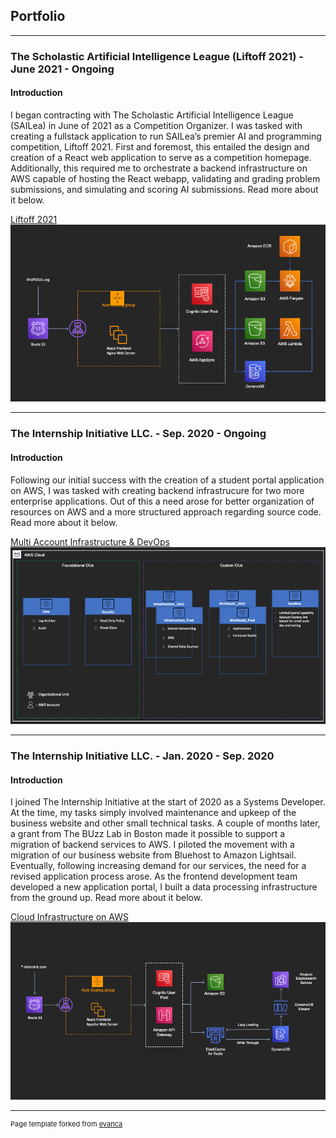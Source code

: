 ## Portfolio

---

### The Scholastic Artificial Intelligence League (Liftoff 2021) - June 2021 - Ongoing
#### Introduction
I began contracting with The Scholastic Artificial Intelligence League (SAILea) in June of 2021 as a Competition Organizer. I was tasked with creating a fullstack application to run SAILea’s premier AI and programming competition, Liftoff 2021. First and foremost, this entailed the design and creation of a React web application to serve as a competition homepage. Additionally, this required me to orchestrate a backend infrastructure on AWS capable of hosting the React webapp, validating and grading problem submissions, and simulating and scoring AI submissions. Read more about it below.

[Liftoff 2021](/LiftoffDocumentation)
<img src="images/SaileaCloudDiagram.png?raw=true"/>

---

### The Internship Initiative LLC. - Sep. 2020 - Ongoing
#### Introduction

Following our initial success with the creation of a student portal application on AWS, I was tasked with creating backend infrastrucure for two more enterprise applications. Out of this a need arose for better organization of resources on AWS and a more structured approach regarding source code. Read more about it below.

[Multi Account Infrastructure & DevOps](/MultiAccount)
<img src="images/MultiAccount.png?raw=true"/>

---

### The Internship Initiative LLC. - Jan. 2020 - Sep. 2020
#### Introduction

I joined The Internship Initiative at the start of 2020 as a Systems Developer. At the time, my tasks simply involved maintenance and upkeep of the business website and other small technical tasks. A couple of months later, a grant from The BUzz Lab in Boston made it possible to support a migration of backend services to AWS. I piloted the movement with a migration of our business website from Bluehost to Amazon Lightsail. Eventually, following increasing demand for our services, the need for a revised application process arose. As the frontend development team developed a new application portal, I built a data processing infrastructure from the ground up. Read more about it below.

[Cloud Infrastructure on AWS](/CloudDocumentation)
<img src="images/InterninitCloudDiagram.png?raw=true"/>

---



<p style="font-size:11px">Page template forked from <a href="https://github.com/evanca/quick-portfolio">evanca</a></p>
<!-- Remove above link if you don't want to attibute -->
